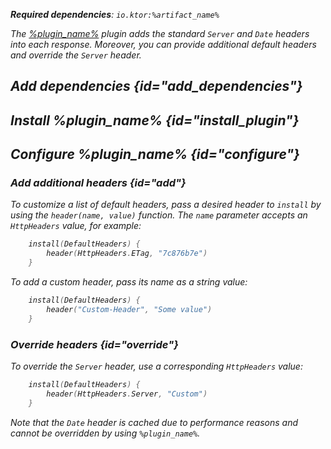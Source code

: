 [//]: # (title: Default headers)

<show-structure for="chapter" depth="2"/>

<var name="artifact_name" value="ktor-server-default-headers"/>
<var name="package_name" value="io.ktor.server.plugins.defaultheaders"/>
<var name="plugin_name" value="DefaultHeaders"/>
<var name="plugin_api_link" value="https://api.ktor.io/ktor-server/ktor-server-plugins/ktor-server-default-headers/io.ktor.server.plugins.defaultheaders/-default-headers.html"/>

<tldr>
<p>
<b>Required dependencies</b>: <code>io.ktor:%artifact_name%</code>
</p>
<include from="lib.topic" element-id="native_server_not_supported"/>
</tldr>

The [%plugin_name%](%plugin_api_link%) plugin adds the standard `Server` and `Date` headers into each response. Moreover, you can provide additional default headers and override the `Server` header.

## Add dependencies {id="add_dependencies"}

<include from="lib.topic" element-id="add_ktor_artifact_intro"/>
<include from="lib.topic" element-id="add_ktor_artifact"/>

## Install %plugin_name% {id="install_plugin"}

<include from="lib.topic" element-id="install_plugin"/>
<include from="lib.topic" element-id="install_plugin_route"/>


## Configure %plugin_name% {id="configure"}
### Add additional headers {id="add"}
To customize a list of default headers, pass a desired header to `install`  by using the `header(name, value)` function. The `name` parameter accepts an `HttpHeaders` value, for example:
```kotlin
    install(DefaultHeaders) {
        header(HttpHeaders.ETag, "7c876b7e")
    }
```
To add a custom header, pass its name as a string value:
```kotlin
    install(DefaultHeaders) {
        header("Custom-Header", "Some value")
    }
```


### Override headers {id="override"}
To override the `Server` header, use a corresponding `HttpHeaders` value:
```kotlin
    install(DefaultHeaders) {
        header(HttpHeaders.Server, "Custom")
    }
```
Note that the `Date` header is cached due to performance reasons and cannot be overridden by using `%plugin_name%`.
